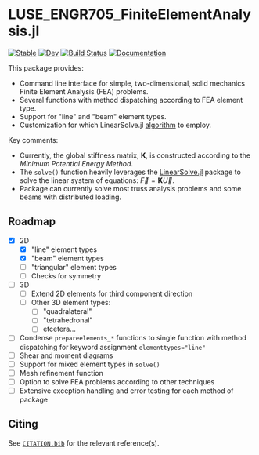 # LUSE_ENGR705_FiniteElementAnalysis.jl

[![Stable](https://img.shields.io/badge/docs-stable-blue.svg)](https://jmanthony3.github.io/LUSE_ENGR705_FiniteElementAnalysis.jl/stable/)
[![Dev](https://img.shields.io/badge/docs-dev-blue.svg)](https://jmanthony3.github.io/LUSE_ENGR705_FiniteElementAnalysis.jl/dev/)
[![Build Status](https://github.com/jmanthony3/LUSE_ENGR705_FiniteElementAnalysis.jl/actions/workflows/CI.yml/badge.svg?branch=main)](https://github.com/jmanthony3/LUSE_ENGR705_FiniteElementAnalysis.jl/actions/workflows/CI.yml?query=branch%3Amain)
[![Documentation](https://github.com/jmanthony3/LUSE_ENGR705_FiniteElementAnalysis.jl/actions/workflows/Documentation.yml/badge.svg)](https://github.com/jmanthony3/LUSE_ENGR705_FiniteElementAnalysis.jl/actions/workflows/Documentation.yml)

This package provides:
- Command line interface for simple, two-dimensional, solid mechanics Finite Element Analysis (FEA) problems.
- Several functions with method dispatching according to FEA element type.
- Support for "line" and "beam" element types.
- Customization for which LinearSolve.jl [algorithm](https://docs.sciml.ai/LinearSolve/stable/basics/Preconditioners/) to employ.

Key comments:
- Currently, the global stiffness matrix, $\mathbf{K}$, is constructed according to the *Minimum Potential Energy Method*.
- The `solve()` function heavily leverages the [LinearSolve.jl](https://github.com/SciML/LinearSolve.jl) package to solve the linear system of equations: $\vec{F} = \mathbf{K}\vec{U}$.
- Package can currently solve most truss analysis problems and some beams with distributed loading.

## Roadmap
- [x] 2D
  - [x] "line" element types
  - [x] "beam" element types
  - [ ] "triangular" element types
  - [ ] Checks for symmetry
- [ ] 3D
  - [ ] Extend 2D elements for third component direction
  - [ ] Other 3D element types:
    - [ ] "quadralateral"
    - [ ] "tetrahedronal"
    - [ ] etcetera...
- [ ] Condense `prepareelements_*` functions to single function with method dispatching for keyword assignment `elementtypes="line"`
- [ ] Shear and moment diagrams
- [ ] Support for mixed element types in `solve()`
- [ ] Mesh refinement function
- [ ] Option to solve FEA problems according to other techniques
- [ ] Extensive exception handling and error testing for each method of package

## Citing

See [`CITATION.bib`](CITATION.bib) for the relevant reference(s).
